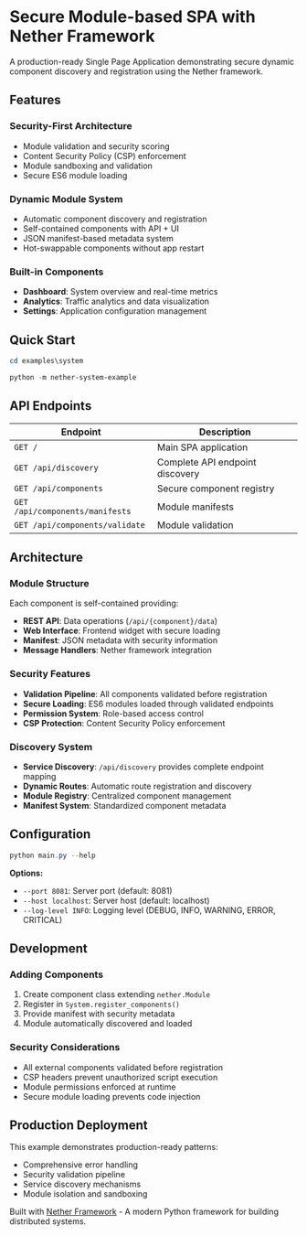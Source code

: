 # Secure Module-based SPA with Nether Framework

A production-ready Single Page Application demonstrating secure dynamic component discovery and registration using the Nether framework.

## Features

### Security-First Architecture

- Module validation and security scoring
- Content Security Policy (CSP) enforcement
- Module sandboxing and validation
- Secure ES6 module loading

### Dynamic Module System

- Automatic component discovery and registration
- Self-contained components with API + UI
- JSON manifest-based metadata system
- Hot-swappable components without app restart

### Built-in Components

- **Dashboard**: System overview and real-time metrics
- **Analytics**: Traffic analytics and data visualization
- **Settings**: Application configuration management

## Quick Start

```powershell
cd examples\system
```

```powershell
python -m nether-system-example
```

## API Endpoints

| Endpoint | Description |
|----------|-------------|
| `GET /` | Main SPA application |
| `GET /api/discovery` | Complete API endpoint discovery |
| `GET /api/components` | Secure component registry |
| `GET /api/components/manifests` | Module manifests |
| `GET /api/components/validate` | Module validation |

## Architecture

### Module Structure

Each component is self-contained providing:

- **REST API**: Data operations (`/api/{component}/data`)
- **Web Interface**: Frontend widget with secure loading
- **Manifest**: JSON metadata with security information
- **Message Handlers**: Nether framework integration

### Security Features

- **Validation Pipeline**: All components validated before registration
- **Secure Loading**: ES6 modules loaded through validated endpoints
- **Permission System**: Role-based access control
- **CSP Protection**: Content Security Policy enforcement

### Discovery System

- **Service Discovery**: `/api/discovery` provides complete endpoint mapping
- **Dynamic Routes**: Automatic route registration and discovery
- **Module Registry**: Centralized component management
- **Manifest System**: Standardized component metadata

## Configuration

```powershell
python main.py --help
```

**Options:**

- `--port 8081`: Server port (default: 8081)
- `--host localhost`: Server host (default: localhost)
- `--log-level INFO`: Logging level (DEBUG, INFO, WARNING, ERROR, CRITICAL)

## Development

### Adding Components

1. Create component class extending `nether.Module`
2. Register in `System.register_components()`
3. Provide manifest with security metadata
4. Module automatically discovered and loaded

### Security Considerations

- All external components validated before registration
- CSP headers prevent unauthorized script execution
- Module permissions enforced at runtime
- Secure module loading prevents code injection

## Production Deployment

This example demonstrates production-ready patterns:

- Comprehensive error handling
- Security validation pipeline
- Service discovery mechanisms
- Module isolation and sandboxing

Built with [Nether Framework](https://github.com/wavelet-space/nether) - A modern Python framework for building distributed systems.
